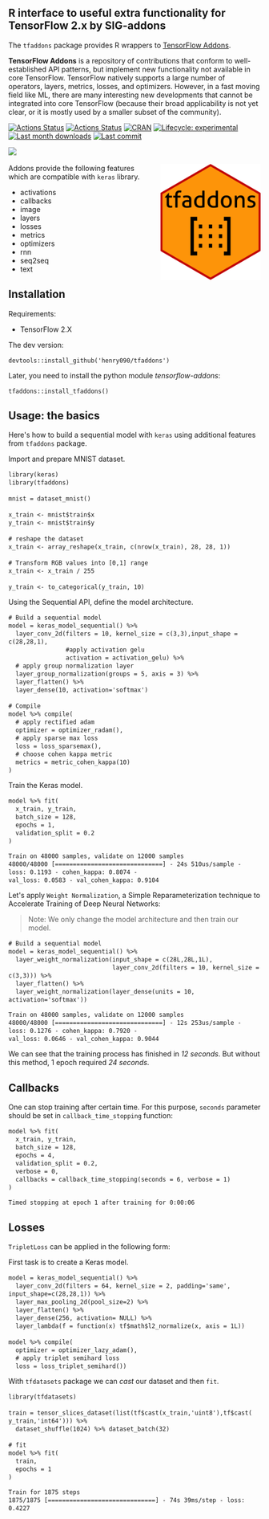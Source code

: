

## R interface to useful extra functionality for TensorFlow 2.x by SIG-addons

The `tfaddons` package provides R wrappers to [TensorFlow Addons](https://www.tensorflow.org/addons).

__TensorFlow Addons__ is a repository of contributions that conform to well-established API patterns, but implement new functionality not available in core TensorFlow. TensorFlow natively supports a large number of operators, layers, metrics, losses, and optimizers. However, in a fast moving field like ML, there are many interesting new developments that cannot be integrated into core TensorFlow (because their broad applicability is not yet clear, or it is mostly used by a smaller subset of the community).

[![Actions Status](https://github.com/henry090/tfaddons/workflows/TFA_stable/badge.svg)](https://github.com/henry090/tfaddons)
[![Actions Status](https://github.com/henry090/tfaddons/workflows/TFA/badge.svg)](https://github.com/henry090/tfaddons)
[![CRAN](https://www.r-pkg.org/badges/version/tfaddons?color=darkgreen)](https://cran.r-project.org/package=tfaddons)
[![Lifecycle: experimental](https://img.shields.io/badge/lifecycle-experimental-orange.svg)](https://www.tidyverse.org/lifecycle/#experimental)
[![Last month downloads](http://cranlogs.r-pkg.org/badges/last-month/tfaddons?color=green)](https://cran.r-project.org/package=tfaddons)
[![Last commit](https://img.shields.io/github/last-commit/henry090/tfaddons.svg)](https://github.com/henry090/tfaddons/commits/master)

![](https://img.shields.io/docker/cloud/build/turqut314/tfaddons?style=plastic)

<img src="images/tfaddons.png" width=200 align=right style="margin-left: 15px;" alt="TF-addons"/>

Addons provide the following features which are compatible with ```keras``` library.

- activations
- callbacks
- image
- layers
- losses
- metrics
- optimizers
- rnn
- seq2seq
- text

## Installation

Requirements:

- TensorFlow 2.X

The dev version:

```
devtools::install_github('henry090/tfaddons')
```

Later, you need to install the python module *tensorflow-addons*:

```
tfaddons::install_tfaddons()
```

## Usage: the basics

Here's how to build a sequential model with ```keras``` using additional features from ```tfaddons``` package.

Import and prepare MNIST dataset.

```
library(keras)
library(tfaddons)

mnist = dataset_mnist()

x_train <- mnist$train$x
y_train <- mnist$train$y

# reshape the dataset
x_train <- array_reshape(x_train, c(nrow(x_train), 28, 28, 1))

# Transform RGB values into [0,1] range
x_train <- x_train / 255

y_train <- to_categorical(y_train, 10)
```

Using the Sequential API, define the model architecture.

```
# Build a sequential model
model = keras_model_sequential() %>% 
  layer_conv_2d(filters = 10, kernel_size = c(3,3),input_shape = c(28,28,1),
                #apply activation gelu
                activation = activation_gelu) %>% 
  # apply group normalization layer
  layer_group_normalization(groups = 5, axis = 3) %>% 
  layer_flatten() %>% 
  layer_dense(10, activation='softmax')

# Compile
model %>% compile(
  # apply rectified adam
  optimizer = optimizer_radam(),
  # apply sparse max loss
  loss = loss_sparsemax(),
  # choose cohen kappa metric
  metrics = metric_cohen_kappa(10)
)
```

Train the Keras model.

```
model %>% fit(
  x_train, y_train,
  batch_size = 128,
  epochs = 1,
  validation_split = 0.2
)
```

```
Train on 48000 samples, validate on 12000 samples
48000/48000 [==============================] - 24s 510us/sample - loss: 0.1193 - cohen_kappa: 0.8074 - 
val_loss: 0.0583 - val_cohen_kappa: 0.9104
```

Let's apply ```Weight Normalization```, a Simple Reparameterization technique to Accelerate Training of Deep Neural Networks:

> Note: We only change the model architecture and then train our model.

```
# Build a sequential model
model = keras_model_sequential() %>% 
  layer_weight_normalization(input_shape = c(28L,28L,1L),
                             layer_conv_2d(filters = 10, kernel_size = c(3,3))) %>% 
  layer_flatten() %>% 
  layer_weight_normalization(layer_dense(units = 10, activation='softmax'))
```

```
Train on 48000 samples, validate on 12000 samples
48000/48000 [==============================] - 12s 253us/sample - loss: 0.1276 - cohen_kappa: 0.7920 - 
val_loss: 0.0646 - val_cohen_kappa: 0.9044
```

We can see that the training process has finished in *12 seconds*. But without this method, 1 epoch required *24 seconds*.

## Callbacks

One can stop training after certain time. For this purpose, ```seconds``` parameter should be set in ```callback_time_stopping``` function:

```
model %>% fit(
  x_train, y_train,
  batch_size = 128,
  epochs = 4,
  validation_split = 0.2,
  verbose = 0,
  callbacks = callback_time_stopping(seconds = 6, verbose = 1)
)
```

```
Timed stopping at epoch 1 after training for 0:00:06
```

## Losses

```TripletLoss``` can be applied in the following form:

First task is to create a Keras model.

```
model = keras_model_sequential() %>% 
  layer_conv_2d(filters = 64, kernel_size = 2, padding='same', input_shape=c(28,28,1)) %>% 
  layer_max_pooling_2d(pool_size=2) %>% 
  layer_flatten() %>% 
  layer_dense(256, activation= NULL) %>% 
  layer_lambda(f = function(x) tf$math$l2_normalize(x, axis = 1L))

model %>% compile(
  optimizer = optimizer_lazy_adam(),
  # apply triplet semihard loss
  loss = loss_triplet_semihard())
```

With ```tfdatasets``` package we can *cast* our dataset and then ```fit```.

```
library(tfdatasets)

train = tensor_slices_dataset(list(tf$cast(x_train,'uint8'),tf$cast( y_train,'int64'))) %>% 
  dataset_shuffle(1024) %>% dataset_batch(32)
  
# fit
model %>% fit(
  train,
  epochs = 1
)
```

```
Train for 1875 steps
1875/1875 [==============================] - 74s 39ms/step - loss: 0.4227
```






